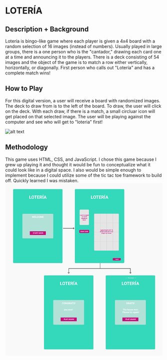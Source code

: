 # LOTERÍA

## Description + Background
Lotería is bingo-like game where each player is given a 4x4 board with a random selection of 16 images (instead of numbers). Usually played in large groups, there is a one person who is the "cantador," drawing each card one at a time and announcing it to the players. There is a deck consisting of 54 images and the object of the game is to match a row either vertically, horizontally, or diagonally. First person who calls out "Lotería" and has a complete match wins!

## How to Play
For this digital version, a user will receive a board with randomized images. The deck to draw from is to the left of the board. To draw, the user will click on the deck. With each draw, if there is a match, a small circluar icon will get placed on that selected image. The user will be playing against the computer and see who will get to "loteria" first!

![alt text](https://github.com/beniciovargas/loteria/blob/master/assets/loteria-how-to.gif)

## Methodology
This game uses HTML, CSS, and JavaScript. I chose this game because I grew up playing it and thought it would be fun to conceptualize what it could look like in a digital space. I also would be simple enough to implement because I could utilize some of the tic tac toe framework to build off. Quickly learned I was mistaken.
![alt text](https://github.com/beniciovargas/loteria/blob/master/assets/loteria_wireframe.png)





